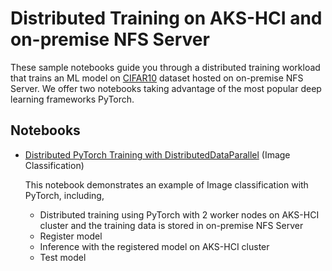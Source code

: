 # Distributed Training on AKS-HCI and on-premise NFS Server

These sample notebooks guide you through a distributed training workload that trains an ML model on [CIFAR10](https://www.cs.toronto.edu/~kriz/cifar.html) dataset hosted on on-premise NFS Server. We offer two notebooks taking advantage of the most popular deep learning frameworks PyTorch.

## Notebooks

* [Distributed PyTorch Training with DistributedDataParallel](distributed-pytorch-cifar10.ipynb) (Image Classification)

  This notebook demonstrates an example of Image classification with PyTorch, including,
  * Distributed training using PyTorch with 2 worker nodes on AKS-HCI cluster and the training data is stored in on-premise NFS Server
  * Register model
  * Inference with the registered model on AKS-HCI cluster
  * Test model